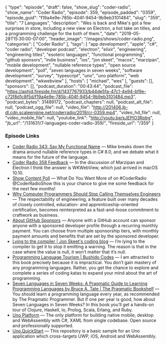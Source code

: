 {
  "type": "episode",
  "draft": false,
  "show_slug": "coder-radio",
  "show_name": "Coder Radio",
  "episode": 359,
  "episode_padded": "0359",
  "episode_guid": "f19a4e9e-785b-404f-9454-9b9eb3101484",
  "slug": "359",
  "title": "7 Languages",
  "description": "Wes is back and Mike's got a few surprises in store, including a new view on Electron, a hot take on titles, and a programming challenge for the both of them.",
  "date": "2019-05-28T15:30:00-07:00",
  "header_image": "/images/shows/coder-radio.png",
  "categories": [
    "Coder Radio"
  ],
  "tags": [
    "app development",
    "apple",
    "c#",
    "coder radio",
    "developer podcast",
    "electron",
    "elixir",
    "engineering",
    "engineering titles",
    "esoteric languages",
    "functional programming",
    "github sponsors",
    "indie business",
    "ios",
    "jon skeet",
    "macos",
    "marzipan",
    "mobile development",
    "nullable reference types",
    "open source development",
    "poll",
    "seven languages in seven weeks",
    "software development",
    "survey",
    "typescript",
    "uno",
    "uno platform",
    "web development",
    "wkwebview"
  ],
  "hosts": [
    "michael",
    "wes"
  ],
  "guests": [],
  "sponsors": [],
  "podcast_duration": "00:43:44",
  "podcast_file": "https://aphid.fireside.fm/d/1437767933/b44de5fa-47c1-4e94-bf9e-c72f8d1c8f5d/f19a4e9e-785b-404f-9454-9b9eb3101484.mp3",
  "podcast_bytes": 31489172,
  "podcast_chapters": null,
  "podcast_alt_file": null,
  "podcast_ogg_file": null,
  "video_file": "http://201406.jb-dl.cdn.scaleengine.net/coderradio/2019/cr-0359.mp4",
  "video_hd_file": null,
  "video_mobile_file": null,
  "youtube_link": "http://youtu.be/sJEPlO3Rpbg",
  "jb_url": "/131631/7-languages-coder-radio-359/",
  "fireside_url": "/359"
}


### Episode Links

  * [Coder Radio 343: Say My Functional Name](https://coder.show/343 "Coder Radio 343: Say My Functional Name") — Mike breaks down the drama around nullable reference types in C# 8.0, and we debate what it means for the future of the language. 
  * [Coder Radio 358 Feedback](https://www.reddit.com/r/CoderRadio/comments/braxr7/batteries_are_leaking_coder_radio_358/ "Coder Radio 358 Feedback") — In the discussion of Marzipan and Electron I think the answer is WKWebView, which just arrived in macOS 10.10. 
  * [Show Content Poll](https://twitter.com/dominucco/status/1131547330019246082 "Show Content Poll") — What Do You Want More of on #CoderRadio @CoderRadioShow this is your chance to give me some feedback for the next few months! 
  * [Why Computer Programmers Should Stop Calling Themselves Engineers](https://www.theatlantic.com/technology/archive/2015/11/programmers-should-not-call-themselves-engineers/414271/ "Why Computer Programmers Should Stop Calling Themselves Engineers") — The respectability of engineering, a feature built over many decades of closely controlled, education- and apprenticeship-oriented certification, becomes reinterpreted as a fast-and-loose commitment to craftwork as business.
  * [About GitHub Sponsors](https://help.github.com/en/articles/about-github-sponsors "About GitHub Sponsors") — Anyone with a GitHub account can sponsor anyone with a sponsored developer profile through a recurring monthly payment. You can choose from multiple sponsorship tiers, with monthly payment amounts and benefits that are set by the sponsored developer.
  * [Lying to the compiler | Jon Skeet's coding blog](https://codeblog.jonskeet.uk/2019/05/25/lying-to-the-compiler/ "Lying to the compiler | Jon Skeet's coding blog") — I’m lying to the compiler to get it to stop it emitting a warning. The reason is that in the case where the value is null, it won’t matter that it’s null.
  * [Programming Language Tourism | Bushido Codes](https://www.bushido.codes/programming-language-tourism "Programming Language Tourism | Bushido Codes") — I am attracted to this book precisely because it is impractical. You don’t gain mastery of any programming languages. Rather, you get the chance to explore and complete a series of coding katas to expand your mind about the art of programming. 
  * [Seven Languages in Seven Weeks: A Pragmatic Guide to Learning Programming Languages by Bruce A. Tate | The Pragmatic Bookshelf](https://pragprog.com/book/btlang/seven-languages-in-seven-weeks "Seven Languages in Seven Weeks: A Pragmatic Guide to Learning Programming Languages by Bruce A. Tate | The Pragmatic Bookshelf") — You should learn a programming language every year, as recommended by The Pragmatic Programmer. But if one per year is good, how about Seven Languages in Seven Weeks? In this book you’ll get a hands-on tour of Clojure, Haskell, Io, Prolog, Scala, Erlang, and Ruby.
  * [Uno Platform](https://platform.uno/ "Uno Platform") — The only platform for building native mobile, desktop and WebAssembly with C#, XAML from single codebase. Open source and professionally supported.
  * [Uno.QuickStart](https://github.com/nventive/Uno.QuickStart "Uno.QuickStart") — This repository is a basic sample for an Uno application which cross-targets UWP, iOS, Android and WebAssembly. 


